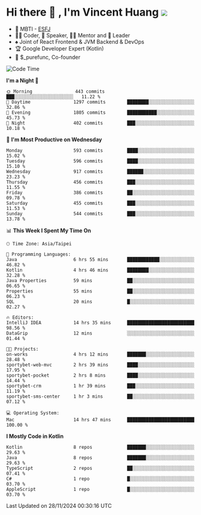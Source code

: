 # Hi there 👋 , I'm Vincent Huang ![](https://komarev.com/ghpvc/?username=Jian-Min-Huang)
- 👀 MBTI - [ESFJ](https://www.16personalities.com/esfj-personality)
- 👨‍💻 Coder, 🎤 Speaker, 👨‍🏫 Mentor and 🚀 Leader
- ♠️ Joint of React Frontend & JVM Backend & DevOps
- 🏆 Google Developer Expert (Kotlin)
- 💼 $_purefunc, Co-founder

<!--START_SECTION:waka-->
![Code Time](http://img.shields.io/badge/Code%20Time-4%2C752%20hrs%2023%20mins-blue)

**I'm a Night 🦉** 

```text
🌞 Morning                443 commits         ███░░░░░░░░░░░░░░░░░░░░░░   11.22 % 
🌆 Daytime                1297 commits        ████████░░░░░░░░░░░░░░░░░   32.86 % 
🌃 Evening                1805 commits        ███████████░░░░░░░░░░░░░░   45.73 % 
🌙 Night                  402 commits         ███░░░░░░░░░░░░░░░░░░░░░░   10.18 % 
```
📅 **I'm Most Productive on Wednesday** 

```text
Monday                   593 commits         ████░░░░░░░░░░░░░░░░░░░░░   15.02 % 
Tuesday                  596 commits         ████░░░░░░░░░░░░░░░░░░░░░   15.10 % 
Wednesday                917 commits         ██████░░░░░░░░░░░░░░░░░░░   23.23 % 
Thursday                 456 commits         ███░░░░░░░░░░░░░░░░░░░░░░   11.55 % 
Friday                   386 commits         ██░░░░░░░░░░░░░░░░░░░░░░░   09.78 % 
Saturday                 455 commits         ███░░░░░░░░░░░░░░░░░░░░░░   11.53 % 
Sunday                   544 commits         ███░░░░░░░░░░░░░░░░░░░░░░   13.78 % 
```


📊 **This Week I Spent My Time On** 

```text
🕑︎ Time Zone: Asia/Taipei

💬 Programming Languages: 
Java                     6 hrs 55 mins       ████████████░░░░░░░░░░░░░   46.82 % 
Kotlin                   4 hrs 46 mins       ████████░░░░░░░░░░░░░░░░░   32.28 % 
Java Properties          59 mins             ██░░░░░░░░░░░░░░░░░░░░░░░   06.65 % 
Properties               55 mins             ██░░░░░░░░░░░░░░░░░░░░░░░   06.23 % 
SQL                      20 mins             █░░░░░░░░░░░░░░░░░░░░░░░░   02.27 % 

🔥 Editors: 
IntelliJ IDEA            14 hrs 35 mins      █████████████████████████   98.56 % 
DataGrip                 12 mins             ░░░░░░░░░░░░░░░░░░░░░░░░░   01.44 % 

🐱‍💻 Projects: 
on-works                 4 hrs 12 mins       ███████░░░░░░░░░░░░░░░░░░   28.48 % 
sportybet-web-mvc        2 hrs 39 mins       ████░░░░░░░░░░░░░░░░░░░░░   17.95 % 
sportybet-pocket         2 hrs 8 mins        ████░░░░░░░░░░░░░░░░░░░░░   14.44 % 
sportybet-crm            1 hr 39 mins        ███░░░░░░░░░░░░░░░░░░░░░░   11.19 % 
sportybet-sms-center     1 hr 3 mins         ██░░░░░░░░░░░░░░░░░░░░░░░   07.12 % 

💻 Operating System: 
Mac                      14 hrs 47 mins      █████████████████████████   100.00 % 
```

**I Mostly Code in Kotlin** 

```text
Kotlin                   8 repos             ███████░░░░░░░░░░░░░░░░░░   29.63 % 
Java                     8 repos             ███████░░░░░░░░░░░░░░░░░░   29.63 % 
TypeScript               2 repos             ██░░░░░░░░░░░░░░░░░░░░░░░   07.41 % 
C#                       1 repo              █░░░░░░░░░░░░░░░░░░░░░░░░   03.70 % 
AppleScript              1 repo              █░░░░░░░░░░░░░░░░░░░░░░░░   03.70 % 
```




 Last Updated on 28/11/2024 00:30:16 UTC
<!--END_SECTION:waka-->
